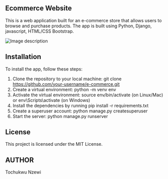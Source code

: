 ## Ecommerce Website

This is a web application built for an e-commerce store that allows users to browse and purchase products. The app is built using Python, Django, javascript, HTML/CSS Bootstrap.

![Image description](https://dev-to-uploads.s3.amazonaws.com/uploads/articles/l1pfs1x2i9bb31cl6mph.png)

## Installation

To install the app, follow these steps:

1. Clone the repository to your local machine: git clone https://github.com/your-username/e-commerce.git
2. Create a virtual environment: python -m venv env
3. Activate the virtual environment: source env/bin/activate (on Linux/Mac) or  env\Scripts\activate (on Windows)
4. Install the dependencies by running pip install -r requirements.txt
5. Create a superuser account: python manage.py createsuperuser
6. Start the server: python manage.py runserver

## License

This project is licensed under the MIT License.

## AUTHOR

Tochukwu Nzewi